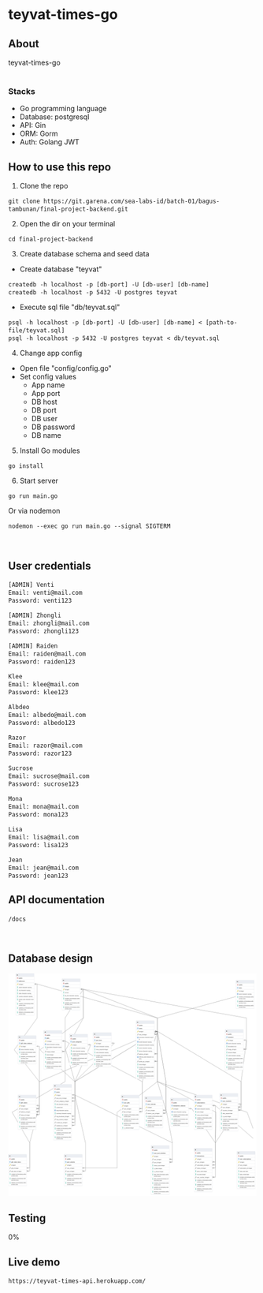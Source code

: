 # teyvat-times-go

## About
teyvat-times-go
<br><br>

### Stacks
- Go programming language
- Database: postgresql
- API: Gin
- ORM: Gorm
- Auth: Golang JWT

## How to use this repo
1. Clone the repo
```
git clone https://git.garena.com/sea-labs-id/batch-01/bagus-tambunan/final-project-backend.git
```

2. Open the dir on your terminal
```
cd final-project-backend
```

3. Create database schema and seed data
- Create database "teyvat"
```
createdb -h localhost -p [db-port] -U [db-user] [db-name]
createdb -h localhost -p 5432 -U postgres teyvat
```

- Execute sql file "db/teyvat.sql"
```
psql -h localhost -p [db-port] -U [db-user] [db-name] < [path-to-file/teyvat.sql]
psql -h localhost -p 5432 -U postgres teyvat < db/teyvat.sql
```

4. Change app config
- Open file "config/config.go"
- Set config values
  - App name
  - App port
  - DB host
  - DB port
  - DB user
  - DB password
  - DB name

5. Install Go modules
```
go install
```

6. Start server
```
go run main.go
```

Or via nodemon
```
nodemon --exec go run main.go --signal SIGTERM
```
<br>

## User credentials
```
[ADMIN] Venti
Email: venti@mail.com
Password: venti123
```

```
[ADMIN] Zhongli
Email: zhongli@mail.com
Password: zhongli123
```

```
[ADMIN] Raiden
Email: raiden@mail.com
Password: raiden123
```

```
Klee
Email: klee@mail.com
Password: klee123
```

```
Albdeo
Email: albedo@mail.com
Password: albedo123
```

```
Razor
Email: razor@mail.com
Password: razor123
```

```
Sucrose
Email: sucrose@mail.com
Password: sucrose123
```

```
Mona
Email: mona@mail.com
Password: mona123
```

```
Lisa
Email: lisa@mail.com
Password: lisa123
```

```
Jean
Email: jean@mail.com
Password: jean123
```

## API documentation
```
/docs
```
<br>

## Database design
![ERD](./db/erd.png)
<br>

## Testing
0%

## Live demo
```
https://teyvat-times-api.herokuapp.com/
```